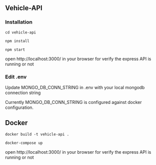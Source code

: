## Vehicle-API

### Installation

```cd vehicle-api```

```npm install```

```npm start```

open http://localhost:3000/ in your browser for verify the express API is running or not

### Edit .env

Update MONGO_DB_CONN_STRING in .env with your local mongodb connection string

Currently MONGO_DB_CONN_STRING is configured against docker configuration.


## Docker

```docker build -t vehicle-api .```

```docker-compose up```

open http://localhost:3000/ in your browser for verify the express API is running or not

